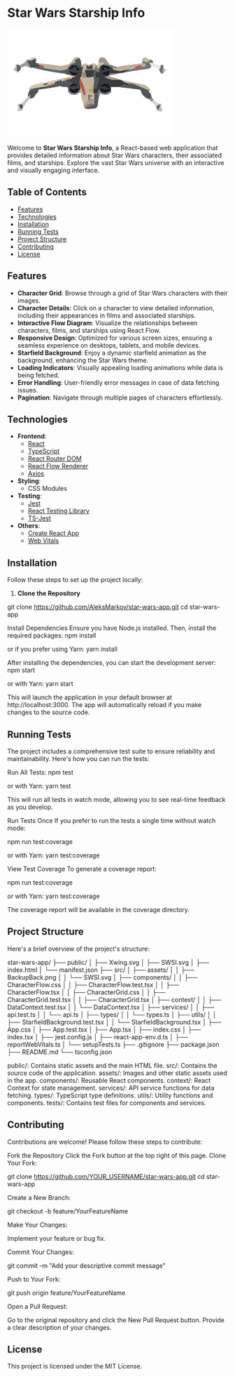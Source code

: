 # Star Wars Starship Info

![Star Wars Logo](public/Xwing.svg)

Welcome to **Star Wars Starship Info**, a React-based web application that provides detailed information about Star Wars characters, their associated films, and starships. Explore the vast Star Wars universe with an interactive and visually engaging interface.

## Table of Contents

- [Features](#features)
- [Technologies](#technologies)
- [Installation](#installation)
- [Running Tests](#running-tests)
- [Project Structure](#project-structure)
- [Contributing](#contributing)
- [License](#license)

## Features

- **Character Grid**: Browse through a grid of Star Wars characters with their images.
- **Character Details**: Click on a character to view detailed information, including their appearances in films and associated starships.
- **Interactive Flow Diagram**: Visualize the relationships between characters, films, and starships using React Flow.
- **Responsive Design**: Optimized for various screen sizes, ensuring a seamless experience on desktops, tablets, and mobile devices.
- **Starfield Background**: Enjoy a dynamic starfield animation as the background, enhancing the Star Wars theme.
- **Loading Indicators**: Visually appealing loading animations while data is being fetched.
- **Error Handling**: User-friendly error messages in case of data fetching issues.
- **Pagination**: Navigate through multiple pages of characters effortlessly.

## Technologies

- **Frontend**:
  - [React](https://reactjs.org/)
  - [TypeScript](https://www.typescriptlang.org/)
  - [React Router DOM](https://reactrouter.com/)
  - [React Flow Renderer](https://reactflow.dev/)
  - [Axios](https://axios-http.com/)
- **Styling**:
  - CSS Modules
- **Testing**:
  - [Jest](https://jestjs.io/)
  - [React Testing Library](https://testing-library.com/docs/react-testing-library/intro/)
  - [TS-Jest](https://kulshekhar.github.io/ts-jest/)
- **Others**:
  - [Create React App](https://create-react-app.dev/)
  - [Web Vitals](https://github.com/GoogleChrome/web-vitals)

## Installation

Follow these steps to set up the project locally:

1. **Clone the Repository**

git clone https://github.com/AleksMarkov/star-wars-app.git
cd star-wars-app

Install Dependencies
Ensure you have Node.js installed. Then, install the required packages:
npm install

or if you prefer using Yarn:
yarn install

After installing the dependencies, you can start the development server:
npm start

or with Yarn:
yarn start

This will launch the application in your default browser at http://localhost:3000. The app will automatically reload if you make changes to the source code.

## Running Tests

The project includes a comprehensive test suite to ensure reliability and maintainability. Here's how you can run the tests:

Run All Tests:
npm test

or with Yarn:
yarn test

This will run all tests in watch mode, allowing you to see real-time feedback as you develop.

Run Tests Once
If you prefer to run the tests a single time without watch mode:

npm run test:coverage

or with Yarn:
yarn test:coverage

View Test Coverage
To generate a coverage report:

npm run test:coverage

or with Yarn:
yarn test:coverage

The coverage report will be available in the coverage directory.

## Project Structure

Here's a brief overview of the project's structure:

star-wars-app/
├── public/
│   ├── Xwing.svg
│   ├── SWSI.svg
│   ├── index.html
│   └── manifest.json
├── src/
│   ├── assets/
│   │   ├── BackupBack.png
│   │   └── SWSI.svg
│   ├── components/
│   │   ├── CharacterFlow.css
│   │   ├── CharacterFlow.test.tsx
│   │   ├── CharacterFlow.tsx
│   │   ├── CharacterGrid.css
│   │   ├── CharacterGrid.test.tsx
│   │   ├── CharacterGrid.tsx
│   ├── context/
│   │   ├── DataContext.test.tsx
│   │   └── DataContext.tsx
│   ├── services/
│   │   ├── api.test.ts
│   │   └── api.ts
│   ├── types/
│   │   └── types.ts
│   ├── utils/
│   │   ├── StarfieldBackground.test.tsx
│   │   └── StarfieldBackground.tsx
│   ├── App.css
│   ├── App.test.tsx
│   ├── App.tsx
│   ├── index.css
│   ├── index.tsx
│   ├── jest.config.js
│   ├── react-app-env.d.ts
│   ├── reportWebVitals.ts
│   └── setupTests.ts
├── .gitignore
├── package.json
├── README.md
└── tsconfig.json

public/: Contains static assets and the main HTML file.
src/: Contains the source code of the application.
assets/: Images and other static assets used in the app.
components/: Reusable React components.
context/: React Context for state management.
services/: API service functions for data fetching.
types/: TypeScript type definitions.
utils/: Utility functions and components.
tests/: Contains test files for components and services.

## Contributing

Contributions are welcome! Please follow these steps to contribute:

Fork the Repository
Click the Fork button at the top right of this page.
Clone Your Fork:

git clone https://github.com/YOUR_USERNAME/star-wars-app.git
cd star-wars-app

Create a New Branch:

git checkout -b feature/YourFeatureName

Make Your Changes:

Implement your feature or bug fix.

Commit Your Changes:

git commit -m "Add your descriptive commit message"

Push to Your Fork:

git push origin feature/YourFeatureName

Open a Pull Request:

Go to the original repository and click the New Pull Request button. Provide a clear description of your changes.

## License

This project is licensed under the MIT License.